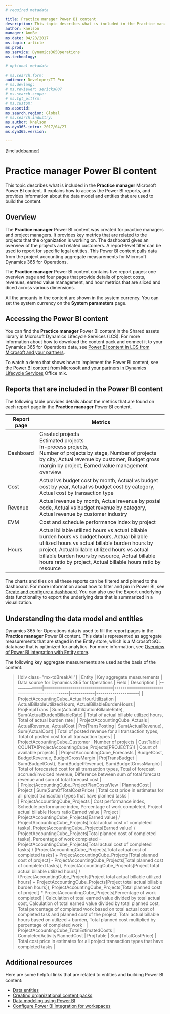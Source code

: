 ```yaml
---
# required metadata

title: Practice manager Power BI content
description: This topic describes what is included in the Practice manager Power BI content. It explains how to access the reports that are included in the content pack, and provides information about the data model and entities that are used to build the content pack.
author: knelson
manager: AnnBe
ms.date: 04/28/2017
ms.topic: article
ms.prod: 
ms.service: Dynamics365Operations
ms.technology: 

# optional metadata

# ms.search.form:  
audience: Developer/IT Pro
# ms.devlang: 
# ms.reviewer: sericks007
# ms.search.scope: 
# ms.tgt_pltfrm: 
# ms.custom: 
ms.assetid: 
ms.search.region: Global
# ms.search.industry: 
ms.author: knelson
ms.dyn365.intro: 2017/04/27
ms.dyn365.version:

---
```


[!include[banner](../includes/banner.md)]

# Practice manager Power BI content

This topic describes what is included in the **Practice manager** Microsoft Power BI content. It explains how to access the Power BI reports, and provides information about the data model and entities that are used to build the content.

## Overview

The **Practice manager** Power BI content was created for practice managers and project managers. It provides key metrics that are related to the projects that the organization is working on. The dashboard gives an overview of the projects and related customers. A report-level filter can be used to report for specific legal entities. This Power BI content pulls data from the project accounting aggregate measurements for Microsoft Dynamics 365 for Operations.

The **Practice manager** Power BI content contains five report pages: one overview page and four pages that provide details of project costs, revenues, earned value management, and hour metrics that are sliced and diced across various dimensions.

All the amounts in the content are shown in the system currency. You can set the system currency on the **System parameters** page.

## Accessing the Power BI content

You can find the **Practice manager** Power BI content in the Shared assets library in Microsoft Dynamics Lifecycle Services (LCS). For more information about how to download the content pack and connect it to your Dynamics 365 for Operations data, see [Power BI content in LCS from Microsoft and your partners](power-bi-content-microsoft-partners.md).

To watch a demo that shows how to implement the Power BI content, see the [Power BI content from Microsoft and your partners in Dynamics Lifecycle Services](https://mix.office.com/watch/9puyb1b2xs1w) Office mix.

## Reports that are included in the Power BI content

The following table provides details about the metrics that are found on each report page in the **Practice manager** Power BI content.

| Report page                                          | Metrics               |
|------------------------------------------------------|-----------------------------------------------|
| Dashboard  | Created projects<br>Estimated projects<br>In-process projects,<br>Number of projects by stage, Number of projects by city,  Actual revenue by customer, Budget gross margin by project, Earned value management overview |
| Cost                                                 | Actual vs budget cost by month, Actual vs budget cost by year, Actual vs budget cost by category, Actual cost by transaction type       |
| Revenue                                              | Actual revenue by month, Actual revenue by postal code, Actual vs budget revenue by category, Actual revenue by customer industry        |
| EVM                                                  | Cost and schedule performance index by project                 |
| Hours                                                | Actual billable utilized hours vs actual billable burden hours vs budget hours, Actual billable utilized hours vs actual billable burden hours by project, Actual billable utilized hours vs actual billable burden hours by resource, Actual billable hours ratio by project, Actual billable hours ratio by resource |

The charts and tiles on all these reports can be filtered and pinned to the dashboard. For more information about how to filter and pin 
in Power BI, see [Create and configure a dashboard](https://powerbi.microsoft.com/en-us/guided-learning/powerbi-learning-4-2-create-configure-dashboards/). You can also use the Export underlying data functionality to export the underlying data that is summarized in a visualization.

## Understanding the data model and entities

Dynamics 365 for Operations data is used to fill the report pages in the **Practice manager** Power BI content. This data is represented as aggregate measurements that are staged in the Entity store, which is a Microsoft SQL database that is optimized for analytics. For more information, see [Overview of Power BI integration with Entity store](power-bi-integration-entity-store.md).

The following key aggregate measurements are used as the basis of the content.

> [!div class="mx-tdBreakAll"]
> | Entity   | Key aggregate measurements   | Data source for Dynamics 365 for Operations | Field  | Description     |
> |--------------|----------------------------------|-------------------------------------------------|------------|---------------------|
> | ProjectAccountingCube_ActualHourUtilization | ActualBillableUtilizedHours, ActualBillableBurdenHours | ProjEmplTrans | Sum(ActualUtilizationBillableRate), Sum(ActualBurdenBillableRate) | Total of actual billable utilized hours, Total of actual burden rate |
> | ProjectAccountingCube\_Actuals        | ActualRevenue, ActualCost | ProjTransPosting                                | Sum(ActualRevenue), Sum(ActualCost)        | Total of posted revenue for all transaction types, Total of posted cost for all transaction types | 
> | ProjectAccountingCube\_Customer | Number of projects    | CustTable | COUNTA(ProjectAccountingCube\_Projects[PROJECTS])  | Count of available projects | 
> | ProjectAccountingCube\_Forecasts  | BudgetCost, BudgetRevenue, BudgetGrossMargin  | ProjTransBudget      | Sum(BudgetCost), Sum(BudgetRevenue), Sum(BudgetGrossMargin)     | Total of forecasted cost for all transaction types, Total of forecast accrued/invoiced revenue, Difference between sum of total forecast revenue and sum of total forecast cost  |   
> | ProjectAccountingCube\_ProjectPlanCostsView  | PlannedCost  | Project  | Sum(SumOfTotalCostPrice)  | Total cost price in estimates for all project transaction types that have planned tasks |   
> | ProjectAccountingCube\_Projects | Cost performance index, Schedule performance index, Percentage of work completed, Project actual billable Hours ratio Earned value | Project | ProjectAccountingCube\_Projects[Earned value] / ProjectAccountingCube\_Projects[Total actual cost of completed tasks], ProjectAccountingCube\_Projects[Earned value] / ProjectAccountingCube\_Projects[Total planned cost of completed tasks], Percentage of work completed = ProjectAccountingCube\_Projects[Total actual cost of completed tasks] / (ProjectAccountingCube\_Projects[Total actual cost of completed tasks] + ProjectAccountingCube\_Projects[Total planned cost of project] - ProjectAccountingCube\_Projects[Total planned cost of completed tasks]), ProjectAccountingCube\_Projects[Project total actual billable utilized hours] / (ProjectAccountingCube\_Projects[Project total actual billable utilized hours] + ProjectAccountingCube\_Projects[Project total actual billable burden hours]), ProjectAccountingCube\_Projects[Total planned cost of project] \* ProjectAccountingCube\_Projects[Percentage of work completed] | Calculation of total earned value divided by total actual cost, Calculation of total earned value divided by total planned cost, Total percentage of completed work based on total actual cost of completed task and planned cost of the project, Total actual billable hours based on utilized + burden, Total planned cost multiplied by percentage of completed work | 
> | ProjectAccountingCube\_TotalEstimatedCosts   | CompletedActivityPlannedCost | ProjTable  | Sum(TotalCostPrice)  | Total cost price in estimates for all project transaction types that have completed tasks   |

## Additional resources

Here are some helpful links that are related to entities and building Power BI content:

- [Data entities](/dynamics365/operations/dev-itpro/data-entities/data-entities)
- [Creating organizational content packs](https://powerbi.microsoft.com/en-us/documentation/powerbi-service-organizational-content-packs-introduction/)
- [Data modeling using Power BI](https://powerbi.microsoft.com/en-us/guided-learning/powerbi-learning-2-1-intro-modeling-data)
- [Configure Power BI integration for workspaces](configure-power-bi-integration.md)
